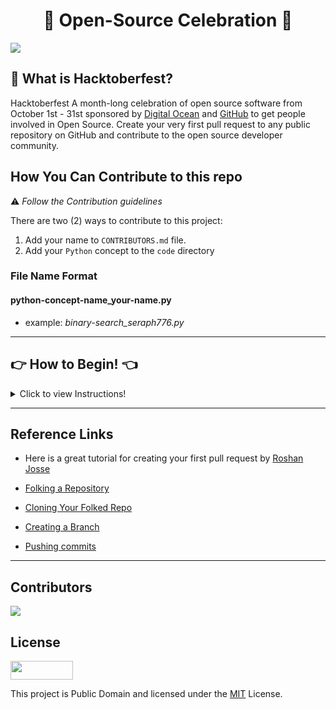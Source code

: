 
<div align="center">

# 🎃 Open-Source Celebration  🎃

</div>

<img src="https://hacktoberfest.digitalocean.com/_nuxt/img/logo-hacktoberfest-full.f42e3b1.svg">


## 🎃 What is Hacktoberfest?
Hacktoberfest A month-long celebration of open source software from October 1st - 31st sponsored by [Digital Ocean](https://hacktoberfest.digitalocean.com) and [GitHub](https://github.blog/2017-09-27-celebrate-open-source-this-october-with-hacktoberfest/) to get people involved in Open Source. Create your very first pull request to any public repository on GitHub and contribute to the open source developer community. 

## How You Can Contribute to this repo  
 ⚠️ _Follow the Contribution guidelines_

There are two (2) ways to contribute to this project:

 1. Add your name to `CONTRIBUTORS.md` file.
 2. Add your `Python` concept to the `code` directory
  
### File Name Format

#### python-concept-name_your-name.py
- example: _binary-search_seraph776.py_


---
## 👉 How to Begin! 👈

<details>
  <summary>Click to view Instructions!</summary>

#### 1. Folk this Repo. This will create a copy of this repository in your account.

#### 2. Clone this repository and Navigate to the folder in your shell:    
  
```
git clone git clone https://github.com/{username}/Hacktoberfest_2021.git
cd Hacktoberfest_2021  
```

  
#### 3. Make your Contributions 
- Add your name to `CONTRIBUTORS.md` file
- Add a small `Python` project/script of your choice  
  
#### 4. Create a branch, use whatever name you like. 

```
git checkout -b <branch-name>
```
  
#### 5. Add your files or changes to staging area:
    
```
git add .
```
#### 6. Add a commit message
  
```
git commit -m "Your commit message"
```

#### 7. Push the branch to GitHub

```
git push -u origin <branch-name>
```

  
# Open a Pull Request
1. Go to your repository on GitHub, you'll see a `Compare & pull request` button. Click on that button. Then submit your pull request as follows:
   -  From the `Pull requests` tab, click **New pull request**
   -  In the `base:` drop-down menu, make sure the "master" branch is selected
   -  In the `compare:` drop-down menu, select `<your-branch-name>`
2. When you've selected your branch, enter a title for your pull request.
3. The next field allows you to provide a description of the changes you made.
4. Click **Create pull request**

### Congratulations! 
🤩 You just completed the standard fork _-> clone -> edit ->_ pull request workflow that you'll encounter often as a contributor!

</details>
  
---

## Reference Links
- Here is a great tutorial for creating your first pull request by [Roshan Josse](https://github.com/firstcontributions/first-contributions)

- [Folking a Repository](https://docs.github.com/en/get-started/quickstart/fork-a-repo#forking-a-repository)
- [Cloning Your Folked Repo](https://docs.github.com/en/get-started/quickstart/fork-a-repo#cloning-your-forked-repository)
- [Creating a Branch](https://docs.github.com/en/desktop/contributing-and-collaborating-using-github-desktop/making-changes-in-a-branch/managing-branches#creating-a-branch)
- [Pushing commits](https://docs.github.com/en/get-started/using-git/pushing-commits-to-a-remote-repository)

---
  
## Contributors
<a href = "https://github.com/seraph776/Hacktoberfest_2021/graphs/contributors">
<img src = "https://contrib.rocks/image?repo=seraph776/Hacktoberfest_2021"/>
</a>
 
  
  
## License  
<a href="https://creativecommons.org/publicdomain/zero/1.0/"><img src="https://upload.wikimedia.org/wikipedia/commons/thumb/8/84/Public_Domain_Mark_button.svg/1280px-Public_Domain_Mark_button.svg.png" height="30" width="100"></a>
  
  
This project is Public Domain and licensed under the [MIT](https://github.com/seraph776/Hacktoberfest_2021/blob/main/LICENSE) License.



